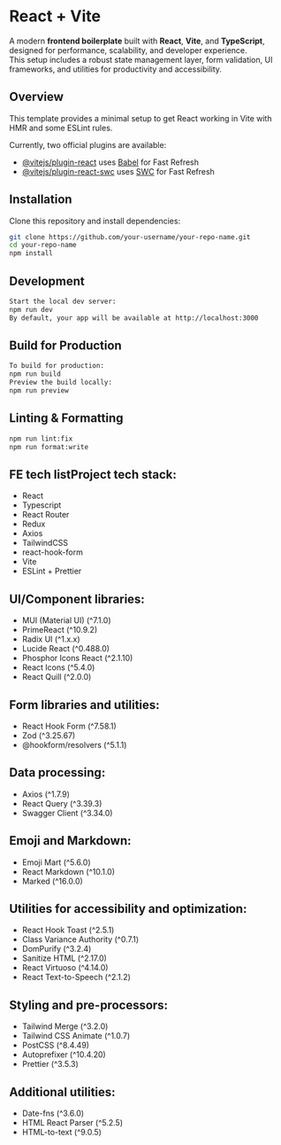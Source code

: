 # React + Vite

A modern **frontend boilerplate** built with **React**, **Vite**, and **TypeScript**, designed for performance, scalability, and developer experience.  
This setup includes a robust state management layer, form validation, UI frameworks, and utilities for productivity and accessibility.

## Overview

This template provides a minimal setup to get React working in Vite with HMR and some ESLint rules.

Currently, two official plugins are available:

- [@vitejs/plugin-react](https://github.com/vitejs/vite-plugin-react/blob/main/packages/plugin-react/README.md) uses [Babel](https://babeljs.io/) for Fast Refresh
- [@vitejs/plugin-react-swc](https://github.com/vitejs/vite-plugin-react-swc) uses [SWC](https://swc.rs/) for Fast Refresh

## Installation

Clone this repository and install dependencies:

```bash
git clone https://github.com/your-username/your-repo-name.git
cd your-repo-name
npm install
```

## Development

```bash
Start the local dev server:
npm run dev
By default, your app will be available at http://localhost:3000
```

## Build for Production

```bash
To build for production:
npm run build
Preview the build locally:
npm run preview
```


## Linting & Formatting

```bash
npm run lint:fix
npm run format:write
```

## FE tech listProject tech stack: 

* React
* Typescript
* React Router
* Redux
* Axios
* TailwindCSS
* react-hook-form
* Vite
* ESLint + Prettier

## UI/Component libraries:

* MUI (Material UI) (^7.1.0)
* PrimeReact (^10.9.2)
* Radix UI (^1.x.x)
* Lucide React (^0.488.0)
* Phosphor Icons React (^2.1.10)
* React Icons (^5.4.0)
* React Quill (^2.0.0)

## Form libraries and utilities:

* React Hook Form (^7.58.1)
* Zod (^3.25.67)
* @hookform/resolvers (^5.1.1)

## Data processing:

* Axios (^1.7.9)
* React Query (^3.39.3)
* Swagger Client (^3.34.0)

## Emoji and Markdown:

* Emoji Mart (^5.6.0)
* React Markdown (^10.1.0)
* Marked (^16.0.0)

## Utilities for accessibility and optimization:

* React Hook Toast (^2.5.1)
* Class Variance Authority (^0.7.1)
* DomPurify (^3.2.4)
* Sanitize HTML (^2.17.0)
* React Virtuoso (^4.14.0)
* React Text-to-Speech (^2.1.2)

## Styling and pre-processors:

* Tailwind Merge (^3.2.0)
* Tailwind CSS Animate (^1.0.7)
* PostCSS (^8.4.49)
* Autoprefixer (^10.4.20)
* Prettier (^3.5.3)

## Additional utilities:

* Date-fns (^3.6.0)
* HTML React Parser (^5.2.5)
* HTML-to-text (^9.0.5)

